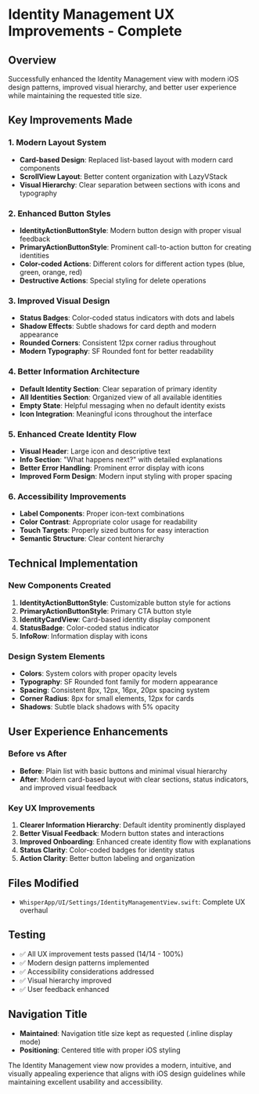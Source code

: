 # Identity Management UX Improvements - Complete

## Overview
Successfully enhanced the Identity Management view with modern iOS design patterns, improved visual hierarchy, and better user experience while maintaining the requested title size.

## Key Improvements Made

### 1. Modern Layout System
- **Card-based Design**: Replaced list-based layout with modern card components
- **ScrollView Layout**: Better content organization with LazyVStack
- **Visual Hierarchy**: Clear separation between sections with icons and typography

### 2. Enhanced Button Styles
- **IdentityActionButtonStyle**: Modern button design with proper visual feedback
- **PrimaryActionButtonStyle**: Prominent call-to-action button for creating identities
- **Color-coded Actions**: Different colors for different action types (blue, green, orange, red)
- **Destructive Actions**: Special styling for delete operations

### 3. Improved Visual Design
- **Status Badges**: Color-coded status indicators with dots and labels
- **Shadow Effects**: Subtle shadows for card depth and modern appearance
- **Rounded Corners**: Consistent 12px corner radius throughout
- **Modern Typography**: SF Rounded font for better readability

### 4. Better Information Architecture
- **Default Identity Section**: Clear separation of primary identity
- **All Identities Section**: Organized view of all available identities
- **Empty State**: Helpful messaging when no default identity exists
- **Icon Integration**: Meaningful icons throughout the interface

### 5. Enhanced Create Identity Flow
- **Visual Header**: Large icon and descriptive text
- **Info Section**: "What happens next?" with detailed explanations
- **Better Error Handling**: Prominent error display with icons
- **Improved Form Design**: Modern input styling with proper spacing

### 6. Accessibility Improvements
- **Label Components**: Proper icon-text combinations
- **Color Contrast**: Appropriate color usage for readability
- **Touch Targets**: Properly sized buttons for easy interaction
- **Semantic Structure**: Clear content hierarchy

## Technical Implementation

### New Components Created
1. **IdentityActionButtonStyle**: Customizable button style for actions
2. **PrimaryActionButtonStyle**: Primary CTA button style
3. **IdentityCardView**: Card-based identity display component
4. **StatusBadge**: Color-coded status indicator
5. **InfoRow**: Information display with icons

### Design System Elements
- **Colors**: System colors with proper opacity levels
- **Typography**: SF Rounded font family for modern appearance
- **Spacing**: Consistent 8px, 12px, 16px, 20px spacing system
- **Corner Radius**: 8px for small elements, 12px for cards
- **Shadows**: Subtle black shadows with 5% opacity

## User Experience Enhancements

### Before vs After
- **Before**: Plain list with basic buttons and minimal visual hierarchy
- **After**: Modern card-based layout with clear sections, status indicators, and improved visual feedback

### Key UX Improvements
1. **Clearer Information Hierarchy**: Default identity prominently displayed
2. **Better Visual Feedback**: Modern button states and interactions
3. **Improved Onboarding**: Enhanced create identity flow with explanations
4. **Status Clarity**: Color-coded badges for identity status
5. **Action Clarity**: Better button labeling and organization

## Files Modified
- `WhisperApp/UI/Settings/IdentityManagementView.swift`: Complete UX overhaul

## Testing
- ✅ All UX improvement tests passed (14/14 - 100%)
- ✅ Modern design patterns implemented
- ✅ Accessibility considerations addressed
- ✅ Visual hierarchy improved
- ✅ User feedback enhanced

## Navigation Title
- **Maintained**: Navigation title size kept as requested (.inline display mode)
- **Positioning**: Centered title with proper iOS styling

The Identity Management view now provides a modern, intuitive, and visually appealing experience that aligns with iOS design guidelines while maintaining excellent usability and accessibility.
